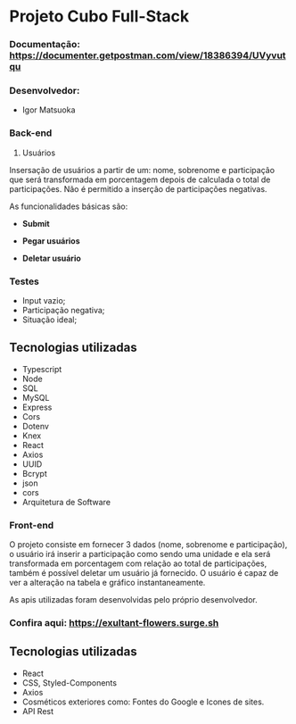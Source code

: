 # Projeto Cubo Full-Stack

### Documentação: https://documenter.getpostman.com/view/18386394/UVyvutqu

### Desenvolvedor:
- Igor Matsuoka

### Back-end
1. Usuários 

Insersação de usuários a partir de um: nome, sobrenome e participação que será transformada em porcentagem depois de calculada o total de participações. Não é permitido a inserção de participações negativas.

As funcionalidades básicas são:

- **Submit** 
    
- **Pegar usuários**

- **Deletar usuário**

### Testes
- Input vazio;
- Participação negativa;
- Situação ideal;
       
## Tecnologias utilizadas

- Typescript
- Node
- SQL
- MySQL
- Express
- Cors
- Dotenv
- Knex
- React
- Axios
- UUID
- Bcrypt
- json
- cors
- Arquitetura de Software

### Front-end

O projeto consiste em fornecer 3 dados (nome, sobrenome e participação), o usuário irá inserir a participação como sendo uma unidade e ela será transformada em porcentagem com relação ao total de participações, também é possível deletar um usuário já fornecido. O usuário é capaz de ver a alteração na tabela e gráfico instantaneamente.

As apis utilizadas foram desenvolvidas pelo próprio desenvolvedor.

### Confira aqui: https://exultant-flowers.surge.sh

## Tecnologias utilizadas
- React
- CSS, Styled-Components
- Axios
- Cosméticos exteriores como: Fontes do Google e Icones de sites.
- API Rest
